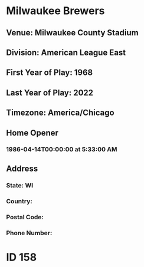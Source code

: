 # Milwaukee Brewers
## Venue: Milwaukee County Stadium
## Division: American League East
## First Year of Play: 1968
## Last Year of Play: 2022
## Timezone: America/Chicago
## Home Opener
### 1986-04-14T00:00:00 at 5:33:00 AM
## Address
### 
### State: WI
### Country: 
### Postal Code: 
### Phone Number: 
# ID 158